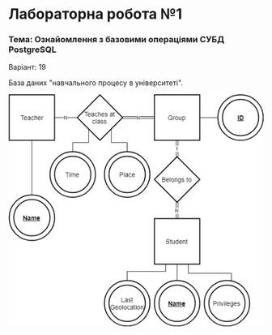 # Лабораторна робота №1
### Тема: Ознайомлення з базовими операціями СУБД PostgreSQL
Варіант: 19

База даних "навчального процесу в університеті".

![ER diagram](https://github.com/AnatSanzh/DBSem5Lab1/blob/master/Untitled%20Diagram.png)
